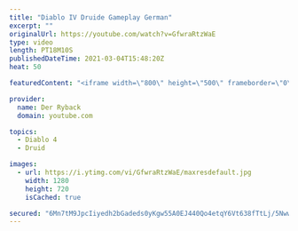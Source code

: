 ```yaml
---
title: "Diablo IV Druide Gameplay German"
excerpt: ""
originalUrl: https://youtube.com/watch?v=GfwraRtzWaE
type: video
length: PT18M10S
publishedDateTime: 2021-03-04T15:48:20Z
heat: 50

featuredContent: "<iframe width=\"800\" height=\"500\" frameborder=\"0\" src=\"https://www.youtube.com/embed/GfwraRtzWaE\" allow=\"accelerometer; autoplay; encrypted-media; gyroscope; picture-in-picture\" allowfullscreen></iframe>"

provider:
  name: Der Ryback
  domain: youtube.com

topics:
  - Diablo 4
  - Druid

images:
  - url: https://i.ytimg.com/vi/GfwraRtzWaE/maxresdefault.jpg
    width: 1280
    height: 720
    isCached: true

secured: "6Mn7tM9JpcIiyedh2bGadeds0yKgw55A0EJ440Qo4etqY6Vt638fTtLj/5Nww2FuBHbVwFICikbEa3w2UVGTPWCG92+VjEZnUZwgHWAD8D1ov5IHPChKOQvUroDpZuz2mV29fYyvbwrnLM28AQT8YZo6VLPNo2PLf59qlW9rv3r1bGSFYEpa1mz4Mvei/NcXayyHR/T+aCSNQKKzs/EaXzf+u3IPNugRTWEuDG7YlAjfn+CAUFcrLPPIeaJXTHgBX4aHbmiUcv1mcsMBwWwF/EWYErGnYcJfwnrYF0nzkoj7J58HxSMCeJH9UzCQ1UUYeuGpUb4LkMYW6MuuEPeP7FqZcv+kg8kFpNwwHqhjoADOxAYh+1bKEAuH63dBGus042wEqe4ENrdB02h4vcK9vLAh6Nsxcl6/sLn2Dy1tJsw=;XA6rTaqLPsT90Xkh151frQ=="
---
```



